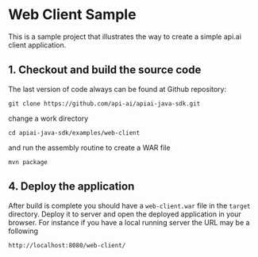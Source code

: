 # Web Client Sample

This is a sample project that illustrates the way to create a simple api.ai
client application.

## 1. Checkout and build the source code

The last version of code always can be found at Github repository:

    git clone https://github.com/api-ai/apiai-java-sdk.git

change a work directory

    cd apiai-java-sdk/examples/web-client

and run the assembly routine to create a WAR file

    mvn package

## 4. Deploy the application

After build is complete you should have a `web-client.war` file in the `target`
directory. Deploy it to server and open the deployed application in your browser. For instance if
you have a local running server the URL may be a following

    http://localhost:8080/web-client/

